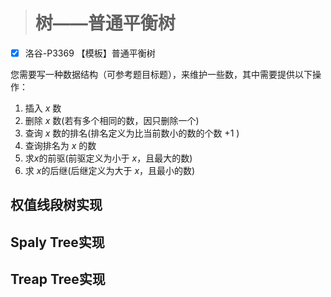 > # 树——普通平衡树

- [x] 洛谷-P3369 【模板】普通平衡树

您需要写一种数据结构（可参考题目标题），来维护一些数，其中需要提供以下操作：

1. 插入 $x$ 数
2. 删除 $x$ 数(若有多个相同的数，因只删除一个)
3. 查询 $x$ 数的排名(排名定义为比当前数小的数的个数 +1 )
4. 查询排名为 $x$ 的数
5. 求$x$的前驱(前驱定义为小于 $x$，且最大的数)
6. 求 $x$的后继(后继定义为大于 $x$，且最小的数)

## 权值线段树实现





## Spaly Tree实现



## Treap Tree实现







